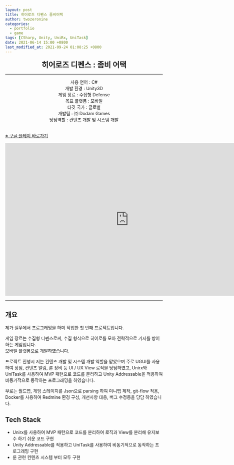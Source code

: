```yaml
---
layout: post
title: 히어로즈 디펜스 좀비어택
author: twozeronine
categories:
  - portfolio
  - game
tags: [CSharp, Unity, UniRx, UniTask]
date: 2021-06-14 15:00 +0800
last_modified_at: 2021-09-24 01:08:25 +0800
---
```


<center>
<span style=
"font-size:170%;
font-weight:bold">
히어로즈 디펜스 : 좀비 어택
</span>
</center>

---

<center>사용 언어 : C#</center>
<center>개발 환경 : Unity3D</center>
<center>게임 장르 : 수집형 Defense</center>
<center>목표 플랫폼 : 모바일</center>
<center>타깃 국가 : 글로벌</center>
<center>개발팀 : ㈜ Dodam Games</center>
<center>당담역할 : 컨텐츠 개발 및 시스템 개발</center>
<br/>

[※ 구글 플레이 바로가기](https://play.google.com/store/apps/details?id=com.dodamgames.aos.newdefense)

<iframe width="788" height="488" src="https://www.youtube.com/embed/0Ct5K-o4hcI" title="YouTube video player" frameborder="0" allow="accelerometer; autoplay; clipboard-write; encrypted-media; gyroscope; picture-in-picture" allowfullscreen></iframe>

---

## 개요

제가 실무에서 프로그래밍을 하며 작업한 첫 번째 프로젝트입니다.

게임 장르는 수집형 디펜스로써, 수집 형식으로 히어로를 모아 전략적으로 기지를 방어하는 게임입니다.  
모바일 플랫폼으로 개발하였습니다.

프로젝트 진행시 저는 컨텐츠 개발 및 시스템 개발 역할을 맡았으며 주로 UGUI를 사용하여 상점, 컨텐츠 알림, 룬 장비 등 UI / UX View 로직을 당담하였고, Unirx와 UniTask를 사용하여 MVP 패턴으로 코드를 분리하고 Unity Addressable을 적용하여 비동기적으로 동작하는 프로그래밍을 하였습니다.

부로는 월드맵, 게임 스테이지를 Json으로 parsing 하여 미니맵 제작, git-flow 적용, Docker를 사용하여 Redmine 환경 구성, 개선사항 대응, 버그 수정등을 당담 하였습니다.

## Tech Stack

- Unirx를 사용하여 MVP 패턴으로 코드를 분리하여 로직과 View를 분리해 유지보수 하기 쉬운 코드 구현
- Unity Addressable를 적용하고 UniTask를 사용하여 비동기적으로 동작하는 프로그래밍 구현
- 룬 관련 컨텐츠 시스템 부터 모두 구현
